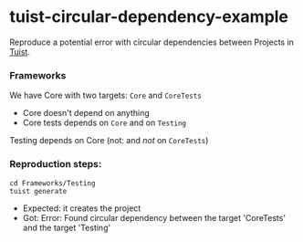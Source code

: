 # tuist-circular-dependency-example

Reproduce a potential error with circular dependencies between Projects in [Tuist](www.github.com/tuist/tuist).


### Frameworks

We have Core with two targets: `Core` and `CoreTests`
- Core doesn't depend on anything
- Core tests depends on `Core` and on `Testing`

Testing depends on Core (not: and *not* on `CoreTests`)

### Reproduction steps:

```
cd Frameworks/Testing 
tuist generate
```

- Expected: it creates the project
- Got: Error: Found circular dependency between the target 'CoreTests' and the target 'Testing'
